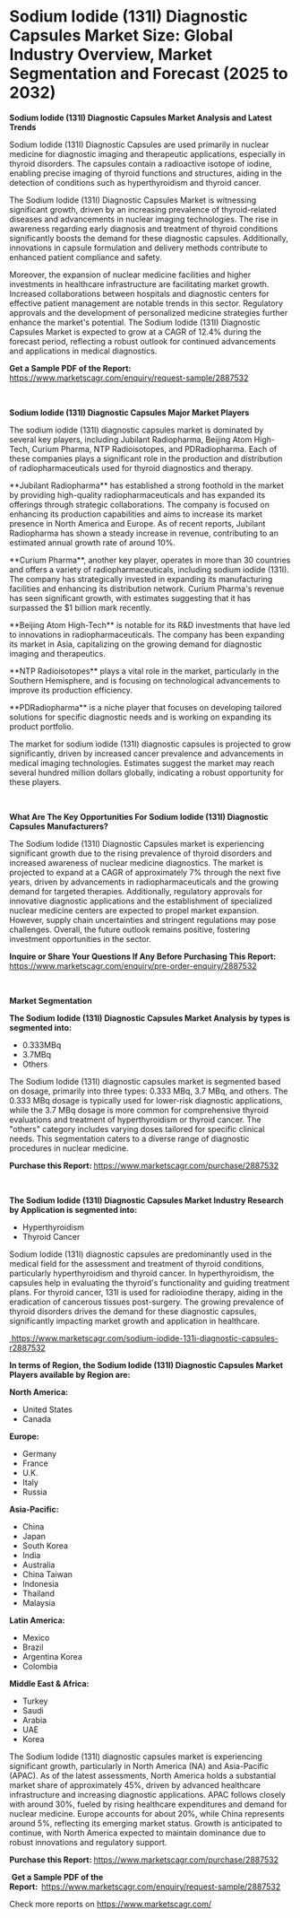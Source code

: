 <p><h1>Sodium Iodide (131I) Diagnostic Capsules Market Size: Global Industry Overview, Market Segmentation and Forecast (2025 to 2032)</h1></p><p><strong>Sodium Iodide (131I) Diagnostic Capsules Market Analysis and Latest Trends</strong></p>
<p><p>Sodium Iodide (131I) Diagnostic Capsules are used primarily in nuclear medicine for diagnostic imaging and therapeutic applications, especially in thyroid disorders. The capsules contain a radioactive isotope of iodine, enabling precise imaging of thyroid functions and structures, aiding in the detection of conditions such as hyperthyroidism and thyroid cancer.</p><p>The Sodium Iodide (131I) Diagnostic Capsules Market is witnessing significant growth, driven by an increasing prevalence of thyroid-related diseases and advancements in nuclear imaging technologies. The rise in awareness regarding early diagnosis and treatment of thyroid conditions significantly boosts the demand for these diagnostic capsules. Additionally, innovations in capsule formulation and delivery methods contribute to enhanced patient compliance and safety. </p><p>Moreover, the expansion of nuclear medicine facilities and higher investments in healthcare infrastructure are facilitating market growth. Increased collaborations between hospitals and diagnostic centers for effective patient management are notable trends in this sector. Regulatory approvals and the development of personalized medicine strategies further enhance the market's potential. The Sodium Iodide (131I) Diagnostic Capsules Market is expected to grow at a CAGR of 12.4% during the forecast period, reflecting a robust outlook for continued advancements and applications in medical diagnostics.</p></p>
<p><strong>Get a Sample PDF of the Report:&nbsp;</strong> <a href="https://www.marketscagr.com/enquiry/request-sample/2887532?utm_campaign=2460&utm_medium=2&utm_source=Github&utm_content=ia&utm_term=14032025&utm_id=sodium-iodide-131i-diagnostic-capsules">https://www.marketscagr.com/enquiry/request-sample/2887532</a></p>
<p>&nbsp;</p>
<p><strong>Sodium Iodide (131I) Diagnostic Capsules Major Market Players</strong></p>
<p><p>The sodium iodide (131I) diagnostic capsules market is dominated by several key players, including Jubilant Radiopharma, Beijing Atom High-Tech, Curium Pharma, NTP Radioisotopes, and PDRadiopharma. Each of these companies plays a significant role in the production and distribution of radiopharmaceuticals used for thyroid diagnostics and therapy.</p><p>**Jubilant Radiopharma** has established a strong foothold in the market by providing high-quality radiopharmaceuticals and has expanded its offerings through strategic collaborations. The company is focused on enhancing its production capabilities and aims to increase its market presence in North America and Europe. As of recent reports, Jubilant Radiopharma has shown a steady increase in revenue, contributing to an estimated annual growth rate of around 10%.</p><p>**Curium Pharma**, another key player, operates in more than 30 countries and offers a variety of radiopharmaceuticals, including sodium iodide (131I). The company has strategically invested in expanding its manufacturing facilities and enhancing its distribution network. Curium Pharma's revenue has seen significant growth, with estimates suggesting that it has surpassed the $1 billion mark recently.</p><p>**Beijing Atom High-Tech** is notable for its R&D investments that have led to innovations in radiopharmaceuticals. The company has been expanding its market in Asia, capitalizing on the growing demand for diagnostic imaging and therapeutics.</p><p>**NTP Radioisotopes** plays a vital role in the market, particularly in the Southern Hemisphere, and is focusing on technological advancements to improve its production efficiency.</p><p>**PDRadiopharma** is a niche player that focuses on developing tailored solutions for specific diagnostic needs and is working on expanding its product portfolio.</p><p>The market for sodium iodide (131I) diagnostic capsules is projected to grow significantly, driven by increased cancer prevalence and advancements in medical imaging technologies. Estimates suggest the market may reach several hundred million dollars globally, indicating a robust opportunity for these players.</p></p>
<p>&nbsp;</p>
<p><strong>What Are The Key Opportunities For Sodium Iodide (131I) Diagnostic Capsules Manufacturers?</strong></p>
<p><p>The Sodium Iodide (131I) Diagnostic Capsules market is experiencing significant growth due to the rising prevalence of thyroid disorders and increased awareness of nuclear medicine diagnostics. The market is projected to expand at a CAGR of approximately 7% through the next five years, driven by advancements in radiopharmaceuticals and the growing demand for targeted therapies. Additionally, regulatory approvals for innovative diagnostic applications and the establishment of specialized nuclear medicine centers are expected to propel market expansion. However, supply chain uncertainties and stringent regulations may pose challenges. Overall, the future outlook remains positive, fostering investment opportunities in the sector.</p></p>
<p><strong>Inquire or Share Your Questions If Any Before Purchasing This Report:</strong> <a href="https://www.marketscagr.com/enquiry/pre-order-enquiry/2887532?utm_campaign=2460&utm_medium=2&utm_source=Github&utm_content=ia&utm_term=14032025&utm_id=sodium-iodide-131i-diagnostic-capsules">https://www.marketscagr.com/enquiry/pre-order-enquiry/2887532</a></p>
<p>&nbsp;</p>
<p><strong>Market Segmentation</strong></p>
<p><strong>The Sodium Iodide (131I) Diagnostic Capsules Market Analysis by types is segmented into:</strong></p>
<p><ul><li>0.333MBq</li><li>3.7MBq</li><li>Others</li></ul></p>
<p><p>The Sodium Iodide (131I) diagnostic capsules market is segmented based on dosage, primarily into three types: 0.333 MBq, 3.7 MBq, and others. The 0.333 MBq dosage is typically used for lower-risk diagnostic applications, while the 3.7 MBq dosage is more common for comprehensive thyroid evaluations and treatment of hyperthyroidism or thyroid cancer. The "others" category includes varying doses tailored for specific clinical needs. This segmentation caters to a diverse range of diagnostic procedures in nuclear medicine.</p></p>
<p><strong>Purchase this Report:&nbsp;</strong><a href="https://www.marketscagr.com/purchase/2887532?utm_campaign=2460&utm_medium=2&utm_source=Github&utm_content=ia&utm_term=14032025&utm_id=sodium-iodide-131i-diagnostic-capsules">https://www.marketscagr.com/purchase/2887532</a></p>
<p>&nbsp;</p>
<p><strong>The Sodium Iodide (131I) Diagnostic Capsules Market Industry Research by Application is segmented into:</strong></p>
<p><ul><li>Hyperthyroidism</li><li>Thyroid Cancer</li></ul></p>
<p><p>Sodium Iodide (131I) diagnostic capsules are predominantly used in the medical field for the assessment and treatment of thyroid conditions, particularly hyperthyroidism and thyroid cancer. In hyperthyroidism, the capsules help in evaluating the thyroid's functionality and guiding treatment plans. For thyroid cancer, 131I is used for radioiodine therapy, aiding in the eradication of cancerous tissues post-surgery. The growing prevalence of thyroid disorders drives the demand for these diagnostic capsules, significantly impacting market growth and application in healthcare.</p></p>
<p><a href="https://www.marketscagr.com/sodium-iodide-131i-diagnostic-capsules-r2887532?utm_campaign=2460&utm_medium=2&utm_source=Github&utm_content=ia&utm_term=14032025&utm_id=sodium-iodide-131i-diagnostic-capsules">&nbsp;https://www.marketscagr.com/sodium-iodide-131i-diagnostic-capsules-r2887532</a></p>
<p><strong>In terms of Region, the Sodium Iodide (131I) Diagnostic Capsules Market Players available by Region are:</strong></p>
<p>
    <p> <strong> North America: </strong>
        <ul>
            <li>United States</li>
            <li>Canada</li>
        </ul>
        </p> 
    <p> <strong> Europe: </strong>
        <ul>
            <li>Germany</li>
            <li>France</li>
            <li>U.K.</li>
            <li>Italy</li>
            <li>Russia</li>
        </ul>
        </p> 
    <p> <strong> Asia-Pacific: </strong>
        <ul>
            <li>China</li>
            <li>Japan</li>
            <li>South Korea</li>
            <li>India</li>
            <li>Australia</li>
            <li>China Taiwan</li>
            <li>Indonesia</li>
            <li>Thailand</li>
            <li>Malaysia</li>
        </ul>
        </p> 
    <p> <strong> Latin America: </strong>
        <ul>
            <li>Mexico</li>
            <li>Brazil</li>
            <li>Argentina Korea</li>
            <li>Colombia</li>
        </ul>
        </p> 
    <p> <strong> Middle East & Africa: </strong>
        <ul>
            <li>Turkey</li>
            <li>Saudi</li>
            <li>Arabia</li>
            <li>UAE</li>
            <li>Korea</li>
        </ul>
    </p>
    </p>
<p><p>The Sodium Iodide (131I) diagnostic capsules market is experiencing significant growth, particularly in North America (NA) and Asia-Pacific (APAC). As of the latest assessments, North America holds a substantial market share of approximately 45%, driven by advanced healthcare infrastructure and increasing diagnostic applications. APAC follows closely with around 30%, fueled by rising healthcare expenditures and demand for nuclear medicine. Europe accounts for about 20%, while China represents around 5%, reflecting its emerging market status. Growth is anticipated to continue, with North America expected to maintain dominance due to robust innovations and regulatory support.</p></p>
<p><strong>Purchase this Report: </strong><a href="https://www.marketscagr.com/purchase/2887532?utm_campaign=2460&utm_medium=2&utm_source=Github&utm_content=ia&utm_term=14032025&utm_id=sodium-iodide-131i-diagnostic-capsules">https://www.marketscagr.com/purchase/2887532</a></p>
<p>&nbsp;<strong>Get a Sample PDF of the Report:&nbsp;&nbsp;</strong><a href="https://www.marketscagr.com/enquiry/request-sample/2887532?utm_campaign=2460&utm_medium=2&utm_source=Github&utm_content=ia&utm_term=14032025&utm_id=sodium-iodide-131i-diagnostic-capsules">https://www.marketscagr.com/enquiry/request-sample/2887532</a></p>
<p><strong></strong></p>
<p>Check more reports on <a href="https://www.marketscagr.com/?utm_campaign=2460&utm_medium=2&utm_source=Github&utm_content=ia&utm_term=14032025&utm_id=sodium-iodide-131i-diagnostic-capsules">https://www.marketscagr.com/</a></p>